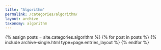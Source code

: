 ```yaml
---
title: "Algorithm"
permalink: /categories/algorithm/
layout: archive
taxonomy: algorithm
---
```


{% assign posts = site.categories.algorithm %}
{% for post in posts %} {% include archive-single.html type=page.entries_layout %} {% endfor %}